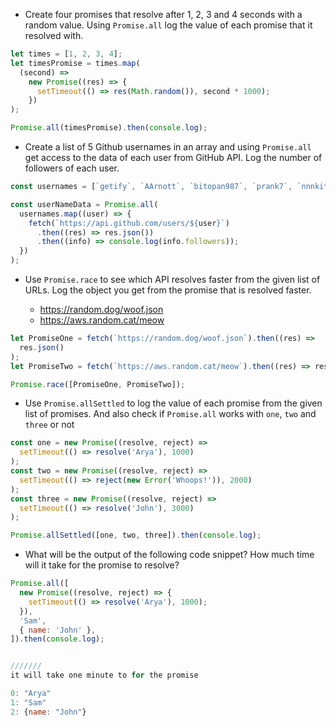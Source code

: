 - Create four promises that resolve after 1, 2, 3 and 4 seconds with a random value. Using `Promise.all` log the value of each promise that it resolved with.

```js
let times = [1, 2, 3, 4];
let timesPromise = times.map(
  (second) =>
    new Promise((res) => {
      setTimeout(() => res(Math.random()), second * 1000);
    })
);

Promise.all(timesPromise).then(console.log);
```

- Create a list of 5 Github usernames in an array and using `Promise.all` get access to the data of each user from GitHub API. Log the number of followers of each user.

```js
const usernames = [`getify`, `AArnott`, `bitopan987`, `prank7`, `nnnkit`];

const userNameData = Promise.all(
  usernames.map((user) => {
    fetch(`https://api.github.com/users/${user}`)
      .then((res) => res.json())
      .then((info) => console.log(info.followers));
  })
);
```

- Use `Promise.race` to see which API resolves faster from the given list of URLs. Log the object you get from the promise that is resolved faster.

  - https://random.dog/woof.json
  - https://aws.random.cat/meow

```js
let PromiseOne = fetch(`https://random.dog/woof.json`).then((res) =>
  res.json()
);
let PromiseTwo = fetch(`https://aws.random.cat/meow`).then((res) => res.json());

Promise.race([PromiseOne, PromiseTwo]);
```

- Use `Promise.allSettled` to log the value of each promise from the given list of promises. And also check if `Promise.all` works with `one`, `two` and `three` or not

```js
const one = new Promise((resolve, reject) =>
  setTimeout(() => resolve('Arya'), 1000)
);
const two = new Promise((resolve, reject) =>
  setTimeout(() => reject(new Error('Whoops!')), 2000)
);
const three = new Promise((resolve, reject) =>
  setTimeout(() => resolve('John'), 3000)
);

Promise.allSettled([one, two, three]).then(console.log);
```

- What will be the output of the following code snippet? How much time will it take for the promise to resolve?

```js
Promise.all([
  new Promise((resolve, reject) => {
    setTimeout(() => resolve('Arya'), 1000);
  }),
  'Sam',
  { name: 'John' },
]).then(console.log);


///////
it will take one minute to for the promise

0: "Arya"
1: "Sam"
2: {name: "John"}
```
